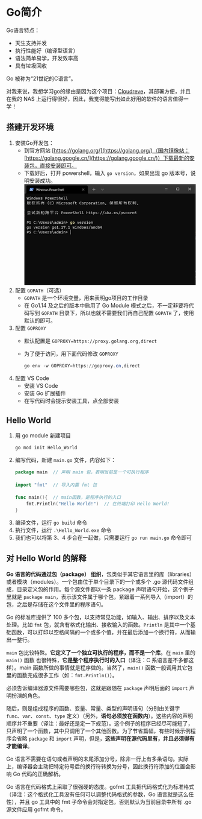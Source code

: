 # Go简介

Go语言特点：

- 天生支持并发
- 执行性能好（编译型语言）
- 语法简单易学，开发效率高
- 具有垃圾回收

Go 被称为“21世纪的C语言”。

对我来说，我想学习go的缘由是因为这个项目：[Cloudreve](https://github.com/cloudreve/Cloudreve)，其部署方便，并且在我的 NAS 上运行得很好，因此，我觉得能写出如此好用的软件的语言值得一学！

## 搭建开发环境

1. 安装Go开发包：
   - 到官方网站 [https://golang.org/](https://golang.org/)（国内镜像站：[https://golang.google.cn/](https://golang.google.cn/)）下载最新的安装包，直接安装即可。
   - 下载好后，打开 powershell，输入 `go version`，如果出现 go 版本号，说明安装成功。
     ![](assets/Go安装成功.jpg)
2. 配置 `GOPATH`（可选）
   - `GOPATH` 是一个环境变量，用来表明go项目的工作目录
   - 在 Go1.14 及之后的版本中启用了 Go Module 模式之后，不一定非要将代码写到 `GOPATH` 目录下，所以也就不需要我们再自己配置 `GOPATH` 了，使用默认的即可。
3. 配置 `GOPROXY`
   - 默认配置是 `GOPROXY=https://proxy.golang.org,direct`
   - 为了便于访问，用下面代码修改 `GOPROXY`
     
     ```powershell
     go env -w GOPROXY=https://goproxy.cn,direct
     ```
4. 配置 VS Code
   - 安装 VS Code
   - 安装 Go 扩展插件
   - 在写代码时会提示安装工具，点全部安装

## Hello World

1. 用 go  module 新建项目
   ```powershell
   go mod init Hello_World
   ```
2. 编写代码，新建 `main.go` 文件，内容如下：
   ```go
   package main  // 声明 main 包，表明当前是一个可执行程序

   import "fmt"  // 导入内置 fmt 包

   func main(){  // main函数，是程序执行的入口
       fmt.Println("Hello World!")  // 在终端打印 Hello World!
   }
   ```
3. 编译文件，运行 `go build` 命令
4. 执行文件，运行 `.\Hello_World.exe` 命令
5. 我们也可以将第 3、4 步合在一起做，只需要运行 `go run main.go` 命令即可

## 对 Hello World 的解释

**Go 语言的代码通过包（package） 组织**，包类似于其它语言里的库（libraries）或者模块（modules）。一个包由位于单个目录下的一个或多个 .go 源代码文件组成，目录定义包的作用。每个源文件都以一条 package 声明语句开始，这个例子里就是 `package main`，表示该文件属于哪个包，紧跟着一系列导入（import）的包，之后是存储在这个文件里的程序语句。

Go 的标准库提供了 100 多个包，以支持常见功能，如输入、输出、排序以及文本处理。比如 `fmt` 包，就含有格式化输出、接收输入的函数。`Println` 是其中一个基础函数，可以打印以空格间隔的一个或多个值，并在最后添加一个换行符，从而输出一整行。

`main` 包比较特殊。**它定义了一个独立可执行的程序，而不是一个库**。在 `main` 里的`main()` 函数 也很特殊，**它是整个程序执行时的入口**（译注：C 系语言差不多都这样）。main 函数所做的事情就是程序做的。当然了，`main()` 函数一般调用其它包里的函数完成很多工作（如：`fmt.Println()`）。

必须告诉编译器源文件需要哪些包，这就是跟随在 `package` 声明后面的 `import` 声明扮演的角色。

随后，则是组成程序的函数、变量、常量、类型的声明语句（分别由关键字 `func`、`var`、`const`、`type` 定义）（另外，**语句必须放在函数内**）。这些内容的声明顺序并不重要（译注：最好还是定一下规范）。这个例子的程序已经尽可能短了，只声明了一个函数，其中只调用了一个其他函数。为了节省篇幅，有些时候示例程序会省略 `package` 和 `import` 声明，但是，**这些声明在源代码里有，并且必须得有才能编译**。

Go 语言不需要在语句或者声明的末尾添加分号，除非一行上有多条语句。实际上，编译器会主动把特定符号后的换行符转换为分号，因此换行符添加的位置会影响 Go 代码的正确解析。

Go 语言在代码格式上采取了很强硬的态度。gofmt 工具把代码格式化为标准格式（译注：这个格式化工具没有任何可以调整代码格式的参数，Go 语言就是这么任性），并且 go 工具中的 fmt 子命令会对指定包，否则默认为当前目录中所有 .go 源文件应用 gofmt 命令。